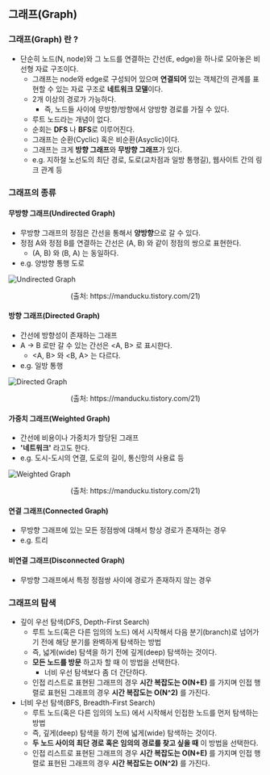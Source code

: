 ## 그래프(Graph)

### 그래프(Graph) 란 ?

- 단순히 노드(N, node)와 그 노드를 연결하는 간선(E, edge)을 하나로 모아놓은 비선형 자료 구조이다.
  - 그래프는 node와 edge로 구성되어 있으며 **연결되어** 있는 객체간의 관계를 표현할 수 있는 자료 구조로 **네트워크 모델**이다.
  - 2개 이상의 경로가 가능하다.
    - 즉, 노드들 사이에 무방향/방향에서 양방향 경로를 가질 수 있다.
  - 루트 노드라는 개념이 없다.
  - 순회는 **DFS** 나 **BFS**로 이루어진다.
  - 그래프는 순환(Cyclic) 혹은 비순환(Asyclic)이다.
  - 그래프는 크게 **방향 그래프**와 **무방향 그래프**가 있다.
  - e.g. 지하철 노선도의 최단 경로, 도로(교차점과 일방 통행길), 웹사이트 간의 링크 관계 등

### 그래프의 종류

#### 무방향 그래프(Undirected Graph)

- 무방향 그래프의 정점은 간선을 통해서 **양방향**으로 갈 수 있다.
- 정점 A와 정점 B를 연결하는 간선은 \(A, B) 와 같이 정점의 쌍으로 표현한다.
  - \(A, B) 와 \(B, A) 는 동일하다.
- e.g. 양방향 통행 도로

![Undirected Graph](https://t1.daumcdn.net/cfile/tistory/234B803B5624E04603)

<p style="text-align: center;">(출처: https://manducku.tistory.com/21)</p>

#### 방향 그래프(Directed Graph)

- 간선에 방향성이 존재하는 그래프
- A -> B 로만 갈 수 있는 간선은 \<A, B> 로 표시한다.
  - \<A, B> 와 \<B, A> 는 다르다.
- e.g. 일방 통행

![Directed Graph](https://t1.daumcdn.net/cfile/tistory/2720E13C5624E03E14)

<p style="text-align: center;">(출처: https://manducku.tistory.com/21)</p>

#### 가중치 그래프(Weighted Graph)

- 간선에 비용이나 가중치가 할당된 그래프
- **'네트워크'** 라고도 한다.
- e.g. 도시-도시의 연결, 도로의 길이, 통신망의 사용료 등

![Weighted Graph](https://t1.daumcdn.net/cfile/tistory/25051E395624E0430D)

<p style="text-align: center;">(출처: https://manducku.tistory.com/21)</p>

#### 연결 그래프(Connected Graph)

- 무방향 그래프에 있는 모든 정점쌍에 대해서 항상 경로가 존재하는 경우
- e.g. 트리

#### 비연결 그래프(Disconnected Graph)

- 무방향 그래프에서 특정 정점쌍 사이에 경로가 존재하지 않는 경우

### 그래프의 탐색

- 깊이 우선 탐색(DFS, Depth-First Search)
  - 루트 노드(혹은 다른 임의의 노드) 에서 시작해서 다음 분기(branch)로 넘어가기 전에 해당 분기를 완벽하게 탐색하는 방법
  - 즉, 넓게(wide) 탐색을 하기 전에 깊게(deep) 탐색하는 것이다.
  - **모든 노드를 방문** 하고자 할 때 이 방법을 선택한다.
    - 너비 우선 탐색보다 좀 더 간단하다.
  - 인접 리스트로 표현된 그래프의 경우 **시간 복잡도는 O(N+E)** 를 가지며 인접 행렬로 표현된 그래프의 경우 **시간 복잡도는 O(N^2)** 를 가진다.
- 너비 우선 탐색(BFS, Breadth-First Search)
  - 루트 노드(혹은 다른 임의의 노드) 에서 시작해서 인접한 노드를 먼저 탐색하는 방법
  - 즉, 깊게(deep) 탐색을 하기 전에 넓게(wide) 탐색하는 것이다.
  - **두 노드 사이의 최단 경로 혹은 임의의 경로를 찾고 싶을 때** 이 방법을 선택한다.
  - 인접 리스트로 표현된 그래프의 경우 **시간 복잡도는 O(N+E)** 를 가지며 인접 행렬로 표현된 그래프의 경우 **시간 복잡도는 O(N^2)** 를 가진다.


